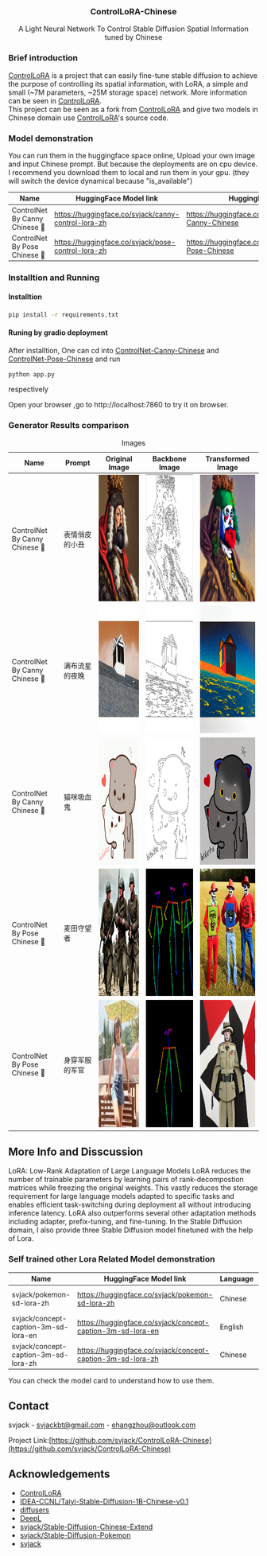 <!-- PROJECT LOGO -->
<br />
<p align="center">
  <h3 align="center">ControlLoRA-Chinese</h3>

  <p align="center">
   		A Light Neural Network To Control Stable Diffusion Spatial Information tuned by Chinese
    <br />
  </p>
</p>

### Brief introduction
[ControlLoRA](https://github.com/HighCWu/ControlLoRA) is a project that can easily fine-tune stable diffusion to achieve the purpose of controlling its spatial information, with LoRA, a simple and small (~7M parameters, ~25M storage space) network. More information can be seen in [ControlLoRA](https://github.com/HighCWu/ControlLoRA).<br/>
This project can be seen as a fork from [ControlLoRA](https://github.com/HighCWu/ControlLoRA) and give two models in Chinese domain use [ControlLoRA](https://github.com/HighCWu/ControlLoRA)'s source code.<br/>

### Model demonstration

You can run them in the huggingface space online, Upload your own image and
input Chinese prompt. But because the deployments are on cpu device. I recommend you download them to local and run them in your gpu. (they will switch the device dynamical because "is_available")

|Name |HuggingFace Model link| HuggingFace Space link |
|---------|--------|-------|
|ControlNet By Canny Chinese 🔪| https://huggingface.co/svjack/canny-control-lora-zh | https://huggingface.co/spaces/svjack/ControlNet-Canny-Chinese |
|ControlNet By Pose Chinese 🏃| https://huggingface.co/svjack/pose-control-lora-zh | https://huggingface.co/spaces/svjack/ControlNet-Pose-Chinese |

### Installtion and Running

#### Installtion
```bash
pip install -r requirements.txt
```

#### Runing by gradio deployment
After installtion, One can cd into [ControlNet-Canny-Chinese](ControlNet-Canny-Chinese) and [ControlNet-Pose-Chinese](ControlNet-Pose-Chinese) and run
```bash
python app.py
```
respectively

Open your browser ,go to http://localhost:7860 to try it on browser.

<!--
'''
表情俏皮的小丑
满布流星的夜晚
猫咪吸血鬼
'''

'''
麦田守望者
身穿军服的军官
'''
-->

### Generator Results comparison
<table><caption>Images</caption>
<thead>
<tr>
<th>Name</th>
<th>Prompt</th>
<th colspan="1">Original Image</th>
<th colspan="1">Backbone Image</th>
<th colspan="1">Transformed Image</th>
</tr>
</thead>
<tbody>
<tr>
<td>ControlNet By Canny Chinese 🔪</td>
<td>表情俏皮的小丑</td>
<td><img src="imgs/Protector_Cromwell_style.png" alt="Girl in a jacket" width="256" height="256"></td>
<td><img src="imgs/cromwell_backbone.png" alt="Girl in a jacket" width="256" height="256"></td>
<td><img src="imgs/cromwell_clown.png" alt="Girl in a jacket" width="256" height="256"></td>
</tr>

<tr>
<td>ControlNet By Canny Chinese 🔪</td>
<td>满布流星的夜晚</td>
<td><img src="imgs/window.png" alt="Girl in a jacket" width="256" height="256"></td>
<td><img src="imgs/window_backbone.png" alt="Girl in a jacket" width="256" height="256"></td>
<td><img src="imgs/window_in_night.png" alt="Girl in a jacket" width="256" height="256"></td>
</tr>

<tr>
<td>ControlNet By Canny Chinese 🔪</td>
<td>猫咪吸血鬼</td>
<td><img src="imgs/cat.gif" alt="Girl in a jacket" width="256" height="256"></td>
<td><img src="imgs/cat_backbone.png" alt="Girl in a jacket" width="256" height="256"></td>
<td><img src="imgs/vampire_cat.png" alt="Girl in a jacket" width="256" height="256"></td>
</tr>

<tr>
<td>ControlNet By Pose Chinese 🏃</td>
<td>麦田守望者</td>
<td><img src="imgs/war.jpg" alt="Girl in a jacket" width="256" height="256"></td>
<td><img src="imgs/war_pose.png" alt="Girl in a jacket" width="256" height="256"></td>
<td><img src="imgs/catcher_in_the_rye.png" alt="Girl in a jacket" width="256" height="256"></td>
</tr>

<tr>
<td>ControlNet By Pose Chinese 🏃</td>
<td>身穿军服的军官</td>
<td><img src="imgs/woman.jpeg" alt="Girl in a jacket" width="256" height="256"></td>
<td><img src="imgs/woman_pose.png" alt="Girl in a jacket" width="256" height="256"></td>
<td><img src="imgs/man_in_uniform.png" alt="Girl in a jacket" width="256" height="256"></td>
</tr>

</tbody>
</table>


## More Info and Disscussion
LoRA: Low-Rank Adaptation of Large Language Models
LoRA reduces the number of trainable parameters by learning pairs of rank-decompostion matrices while freezing the original weights. This vastly reduces the storage requirement for large language models adapted to specific tasks and enables efficient task-switching during deployment all without introducing inference latency. LoRA also outperforms several other adaptation methods including adapter, prefix-tuning, and fine-tuning.
In the Stable Diffusion domain, I also provide three Stable Diffusion model finetuned with the help of Lora.

### Self trained other Lora Related Model demonstration

|Name |HuggingFace Model link| Language | Tuned Dataset |
|---------|--------|-------|-------|
| svjack/pokemon-sd-lora-zh | https://huggingface.co/svjack/pokemon-sd-lora-zh | Chinese | svjack/pokemon-blip-captions-en-zh |
| svjack/concept-caption-3m-sd-lora-en | https://huggingface.co/svjack/concept-caption-3m-sd-lora-en | English | Conceptual Captions (CC3M) |
| svjack/concept-caption-3m-sd-lora-zh | https://huggingface.co/svjack/concept-caption-3m-sd-lora-zh | Chinese | Conceptual Captions (CC3M) |

You can check the model card to understand how to use them.

<!-- CONTACT -->
## Contact

<!--
Your Name - [@your_twitter](https://twitter.com/your_username) - email@example.com
-->
svjack - svjackbt@gmail.com - ehangzhou@outlook.com

<!--
Project Link: [https://github.com/your_username/repo_name](https://github.com/your_username/repo_name)
-->
Project Link:[https://github.com/svjack/ControlLoRA-Chinese](https://github.com/svjack/ControlLoRA-Chinese)


<!-- ACKNOWLEDGEMENTS -->
## Acknowledgements
<!--
* [GitHub Emoji Cheat Sheet](https://www.webpagefx.com/tools/emoji-cheat-sheet)
* [Img Shields](https://shields.io)
* [Choose an Open Source License](https://choosealicense.com)
* [GitHub Pages](https://pages.github.com)
* [Animate.css](https://daneden.github.io/animate.css)
* [Loaders.css](https://connoratherton.com/loaders)
* [Slick Carousel](https://kenwheeler.github.io/slick)
* [Smooth Scroll](https://github.com/cferdinandi/smooth-scroll)
* [Sticky Kit](http://leafo.net/sticky-kit)
* [JVectorMap](http://jvectormap.com)
* [Font Awesome](https://fontawesome.com)
* [Stable Diffusion](https://stability.ai/blog/stable-diffusion-public-release)
-->
* [ControlLoRA](https://github.com/HighCWu/ControlLoRA)
* [IDEA-CCNL/Taiyi-Stable-Diffusion-1B-Chinese-v0.1](https://huggingface.co/IDEA-CCNL/Taiyi-Stable-Diffusion-1B-Chinese-v0.1)
* [diffusers](https://github.com/huggingface/diffusers)
* [DeepL](https://www.deepl.com/translator)
* [svjack/Stable-Diffusion-Chinese-Extend](https://github.com/svjack/Stable-Diffusion-Chinese-Extend)
* [svjack/Stable-Diffusion-Pokemon](https://github.com/svjack/Stable-Diffusion-Pokemon)
* [svjack](https://huggingface.co/svjack)
